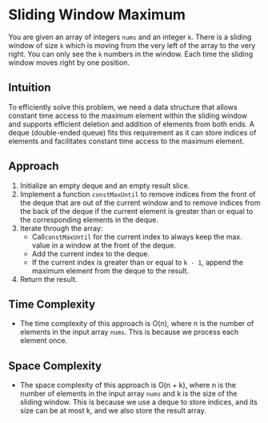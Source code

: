 # Sliding Window Maximum 
You are given an array of integers `nums` and an integer `k`. There is a sliding window of size `k` which is moving from the very left of the array to the very right. You can only see the `k` numbers in the window. Each time the sliding window moves right by one position.

## Intuition
To efficiently solve this problem, we need a data structure that allows constant time access to the maximum element within the sliding window and supports efficient deletion and addition of elements from both ends. A deque (double-ended queue) fits this requirement as it can store indices of elements and facilitates constant time access to the maximum element.

## Approach
1. Initialize an empty deque and an empty result slice.
2. Implement a function `constMaxUntil` to remove indices from the front of the deque that are out of the current window and to remove indices from the back of the deque if the current element is greater than or equal to the corresponding elements in the deque.
3. Iterate through the array:
    - Call`constMaxUntil` for the current index to always keep the max. value in a window at the front of the deque.
    - Add the current index to the deque.
    - If the current index is greater than or equal to `k - 1`, append the maximum element from the deque to the result.
4. Return the result.

## Time Complexity
- The time complexity of this approach is O(n), where n is the number of elements in the input array `nums`. This is because we process each element once.

## Space Complexity
- The space complexity of this approach is O(n + k), where n is the number of elements in the input array `nums` and k is the size of the sliding window. This is because we use a deque to store indices, and its size can be at most k, and we also store the result array.
